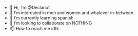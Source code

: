 - 👋 Hi, I’m @Declanot
- 👀 I’m interested in men and women and whatever in-between 
- 🌱 I’m currently learning spanish
- 💞️ I’m looking to collaborate on NOTHING 
- 📫 How to reach me idfk

<!---
Declanot/Declanot is a ✨ special ✨ repository because its `README.md` (this file) appears on your GitHub profile.
You can click the Preview link to take a look at your changes.
--->
